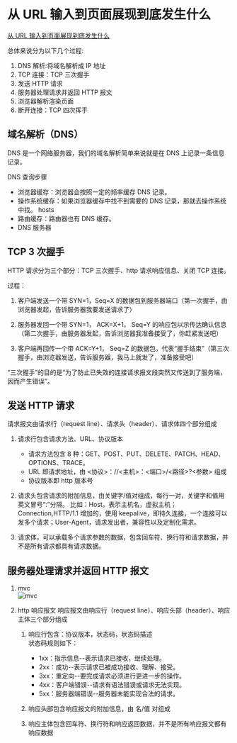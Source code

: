 # 从 URL 输入到页面展现到底发生什么

[从 URL 输入到页面展现到底发生什么](https://github.com/ljianshu/Blog/issues/24)

总体来说分为以下几个过程:

1. DNS 解析:将域名解析成 IP 地址
2. TCP 连接：TCP 三次握手
3. 发送 HTTP 请求
4. 服务器处理请求并返回 HTTP 报文
5. 浏览器解析渲染页面
6. 断开连接：TCP 四次挥手

## 域名解析（DNS）

DNS 是一个网络服务器，我们的域名解析简单来说就是在 DNS 上记录一条信息记录。

DNS 查询步骤

-   浏览器缓存：浏览器会按照一定的频率缓存 DNS 记录。
-   操作系统缓存：如果浏览器缓存中找不到需要的 DNS 记录，那就去操作系统中找。 hosts
-   路由缓存：路由器也有 DNS 缓存。
-   DNS 服务器

## TCP 3 次握手

HTTP 请求分为三个部分：TCP 三次握手、http 请求响应信息、关闭 TCP 连接。

过程：

1. 客户端发送一个带 SYN=1，Seq=X 的数据包到服务器端口（第一次握手，由浏览器发起，告诉服务器我要发送请求了）

2. 服务器发回一个带 SYN=1， ACK=X+1， Seq=Y 的响应包以示传达确认信息（第二次握手，由服务器发起，告诉浏览器我准备接受了，你赶紧发送吧）

3. 客户端再回传一个带 ACK=Y+1， Seq=Z 的数据包，代表“握手结束”（第三次握手，由浏览器发送，告诉服务器，我马上就发了，准备接受吧）

“三次握手”的目的是“为了防止已失效的连接请求报文段突然又传送到了服务端，因而产生错误”。

## 发送 HTTP 请求

请求报文由请求行（request line）、请求头（header）、请求体四个部分组成

1. 请求行包含请求方法、URL、协议版本

    - 请求方法包含 8 种：GET、POST、PUT、DELETE、PATCH、HEAD、OPTIONS、TRACE。
    - URL 即请求地址，由 <协议>：//<主机>：<端口>/<路径>?<参数> 组成
    - 协议版本即 http 版本号

2. 请求头包含请求的附加信息，由关键字/值对组成，每行一对，关键字和值用英文冒号“:”分隔。
   比如：Host，表示主机名，虚拟主机；Connection,HTTP/1.1 增加的，使用 keepalive，即持久连接，一个连接可以发多个请求；User-Agent，请求发出者，兼容性以及定制化需求。

3. 请求体，可以承载多个请求参数的数据，包含回车符、换行符和请求数据，并不是所有请求都具有请求数据。

## 服务器处理请求并返回 HTTP 报文

1. mvc  
   ![mvc](https://camo.githubusercontent.com/48979312c1e274b534ea3e8079994ada315cac2f/687474703a2f2f75706c6f61642d696d616765732e6a69616e7368752e696f2f75706c6f61645f696d616765732f333137343730312d373464633137326635303765633235642e706e673f696d6167654d6f6772322f6175746f2d6f7269656e742f7374726970253743696d61676556696577322f322f772f31323430)
2. http 响应报文
   响应报文由响应行（request line）、响应头部（header）、响应主体三个部分组成

    1. 响应行包含：协议版本，状态码，状态码描述  
       状态码规则如下：

        - 1xx：指示信息--表示请求已接收，继续处理。
        - 2xx：成功--表示请求已被成功接收、理解、接受。
        - 3xx：重定向--要完成请求必须进行更进一步的操作。
        - 4xx：客户端错误--请求有语法错误或请求无法实现。
        - 5xx：服务器端错误--服务器未能实现合法的请求。

    2. 响应头部包含响应报文的附加信息，由 名/值 对组成

    3. 响应主体包含回车符、换行符和响应返回数据，并不是所有响应报文都有响应数据
